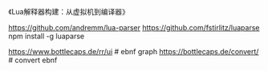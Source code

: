 《Lua解释器构建：从虚拟机到编译器》

https://github.com/andremm/lua-parser
https://github.com/fstirlitz/luaparse
  npm install -g luaparse

https://www.bottlecaps.de/rr/ui   # ebnf graph
https://bottlecaps.de/convert/    # convert ebnf